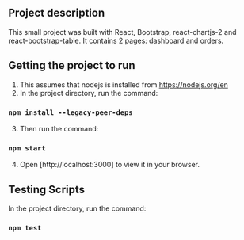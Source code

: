 ## Project description

This small project was built with React, Bootstrap, react-chartjs-2 and react-bootstrap-table. It contains 2 pages: dashboard and orders.

## Getting the project to run

1. This assumes that nodejs is installed from https://nodejs.org/en
2. In the project directory, run the command:

### `npm install --legacy-peer-deps`

3. Then run the command:

### `npm start`

4. Open [http://localhost:3000] to view it in your browser.

## Testing Scripts

In the project directory, run the command:

### `npm test`
